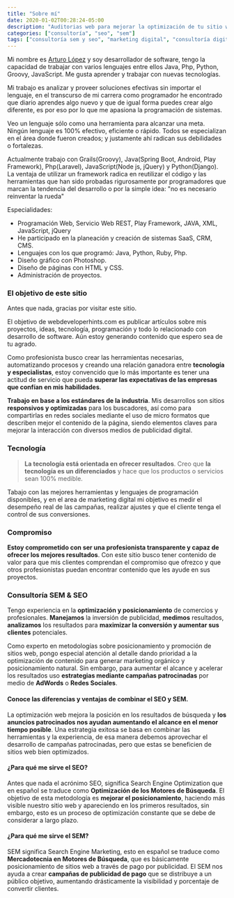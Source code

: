 ```yaml
---
title: "Sobre mí"
date: 2020-01-02T00:28:24-05:00
description: "Auditorias web para mejorar la optimización de tu sitio web, obtén más resultados de la publicidad digital."
categories: ["consultoría", "seo", "sem"]
tags: ["consultoría sem y seo", "marketing digital", "consultoría digital"]
---
```


Mi nombre es [Arturo López](https://arthurolg.com) y soy desarrollador de software, tengo la capacidad de trabajar con varios lenguajes entre ellos Java, Php, Python, Groovy, JavaScript. Me gusta aprender y trabajar con nuevas tecnologías. 

Mi trabajo es analizar y proveer soluciones efectivas sin importar el lenguaje, en el transcurso de mi carrera como programador he encontrado que diario aprendes algo nuevo y que de igual forma puedes crear algo diferente, es por eso por lo que me apasiona la programación de sistemas.

Veo un lenguaje sólo como una herramienta para alcanzar una meta. Ningún lenguaje es 100% efectivo, eficiente o rápido. Todos se especializan en el área donde fueron creados; y justamente ahí radican sus debilidades o fortalezas.

Actualmente trabajo con Grails(Groovy), Java(Spring Boot, Android, Play Framework), Php(Laravel), JavaScript(Node js, jQuery) y Python(Django). La ventaja de utilizar un framework radica en reutilizar el código y las herramientas que han sido probadas rigurosamente por programadores que marcan la tendencia del desarrollo o por la simple idea: "no es necesario reinventar la rueda"

Especialidades:
- Programación Web, Servicio Web REST, Play Framework, JAVA, XML, JavaScript, jQuery
- He participado en la planeación y creación de sistemas SaaS, CRM, CMS.
- Lenguajes con los que programó: Java, Python, Ruby, Php.
- Diseño gráfico con Photoshop.
- Diseño de páginas con HTML y CSS.
- Administración de proyectos.

### El objetivo de este sitio

Antes que nada, gracias por visitar este sitio. 

El objetivo de webdeveloperhints.com es publicar artículos sobre mis proyectos, ideas, tecnología, programación y todo lo relacionado con desarrollo de software. Aún estoy generando contenido que espero sea de tu agrado.

Como profesionista busco crear las herramientas necesarias, automatizando procesos y creando una relación ganadora entre **tecnología y especialistas**, estoy convencido que lo más importante es tener una actitud de servicio que pueda **superar las expectativas de las empresas que confían en mis habilidades**.

**Trabajo en base a los estándares de la industria**. Mis desarrollos son sitios **responsivos y optimizadas** para los buscadores, así como para compartirlas en redes sociales mediante el uso de micro formatos que describen mejor el contenido de la página, siendo elementos claves para mejorar la interacción con diversos medios de publicidad digital.

### Tecnología

> **La tecnología está orientada en ofrecer resultados**. Creo que **la tecnología es un diferenciados** y hace que los productos o servicios sean 100% medible. 

Tabajo con las mejores herramientas y lenguajes de programación disponibles, y en el area de marketing digital mi objetivo es medir el desempeño real de las campañas, realizar ajustes y que el cliente tenga el control de sus conversiones.

### Compromiso

**Estoy comprometido con ser una profesionista transparente y capaz de ofrecer los mejores resultados**. Con este sitio busco tener contenido de valor para que mis clientes comprendan el compromiso que ofrezco y que otros profesionistas puedan encontrar contenido que les ayude en sus proyectos. 

### Consultoría SEM & SEO

Tengo experiencia en la **optimización y posicionamiento** de comercios y profesionales. **Manejamos** la inversión de publicidad, **medimos** resultados, **analizamos** los resultados para **maximizar la conversión y aumentar sus clientes** potenciales.

Como experto en metodologías sobre posicionamiento y promoción de sitios web, pongo especial atención al detalle dando prioridad a la optimización de contenido para generar marketing orgánico y posicionamiento natural. Sin embargo, para aumentar el alcance y acelerar los resultados uso **estrategias mediante campañas patrocinadas** por medio de **AdWords** o **Redes Sociales**.

#### Conoce las diferencias y ventajas de combinar el SEO y SEM.

La optimización web mejora la posición en los resultados de búsqueda y **los anuncios patrocinados nos ayudan aumentando el alcance en el menor tiempo posible**. Una estrategia exitosa se basa en combinar las herramientas y la experiencia, de esa manera debemos aprovechar el desarrollo de campañas patrocinadas, pero que estas se beneficien de sitios web bien optimizados.

#### ¿Para qué me sirve el SEO?

Antes que nada el acrónimo SEO, significa Search Engine Optimization que en español se traduce como **Optimización de los Motores de Búsqueda**. El objetivo de esta metodología es **mejorar el posicionamiento**, haciendo más visible nuestro sitio web y apareciendo en los primeros resultados, sin embargo, esto es un proceso de optimización constante que se debe de considerar a largo plazo.

#### ¿Para qué me sirve el SEM?

SEM significa Search Engine Marketing, esto en español se traduce como **Mercadotecnia en Motores de Búsqueda**, que es básicamente posicionamiento de sitios web a través de pago por publicidad. El SEM nos ayuda a crear **campañas de publicidad de pago** que se distribuye a un público objetivo, aumentando drásticamente la visibilidad y porcentaje de convertir clientes.
